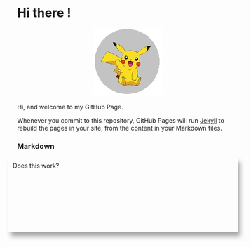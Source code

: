 # Hi there !

<p align="center">
  <img src="https://raw.githubusercontent.com/jamiejonna28/jamiejonna28.github.io/main/hi.jpg" />
</p>

Hi, and welcome to my GitHub Page.

Whenever you commit to this repository, GitHub Pages will run [Jekyll](https://jekyllrb.com/) to rebuild the pages in your site, from the content in your Markdown files.

### Markdown

<div class = "test">Does this work?</div>
<br>

<style>
  .test
  {
    width: 100%;
    height: 150px;
    box-shadow: 5px 10px 10px #A9A9A9;
    float: right;
    padding: 10px;
  }
</style>

